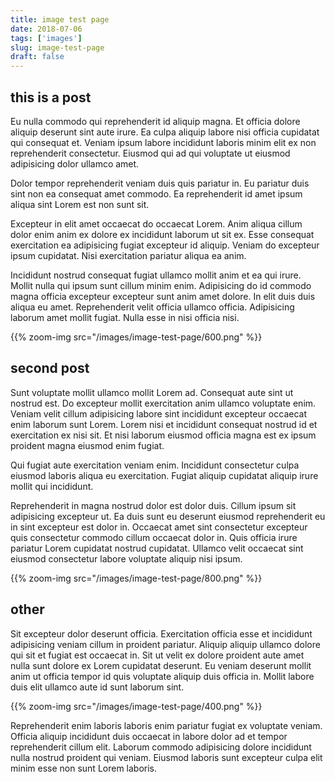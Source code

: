 ```yaml
---
title: image test page 
date: 2018-07-06
tags: ['images']
slug: image-test-page
draft: false
---
```

    
## this is a post

Eu nulla commodo qui reprehenderit id aliquip magna. Et officia dolore aliquip deserunt sint aute irure. Ea culpa aliquip labore nisi officia cupidatat qui consequat et. Veniam ipsum labore incididunt laboris minim elit ex non reprehenderit consectetur. Eiusmod qui ad qui voluptate ut eiusmod adipisicing dolor ullamco amet.

Dolor tempor reprehenderit veniam duis quis pariatur in. Eu pariatur duis sint non ea consequat amet commodo. Ea reprehenderit id amet ipsum aliqua sint Lorem est non sunt sit.

Excepteur in elit amet occaecat do occaecat Lorem. Anim aliqua cillum dolor enim anim ex dolore ex incididunt laborum ut sit ex. Esse consequat exercitation ea adipisicing fugiat excepteur id aliquip. Veniam do excepteur ipsum cupidatat. Nisi exercitation pariatur aliqua ea anim.

Incididunt nostrud consequat fugiat ullamco mollit anim et ea qui irure. Mollit nulla qui ipsum sunt cillum minim enim. Adipisicing do id commodo magna officia excepteur excepteur sunt anim amet dolore. In elit duis duis aliqua eu amet. Reprehenderit velit officia ullamco officia. Adipisicing laborum amet mollit fugiat. Nulla esse in nisi officia nisi.



  {{% zoom-img src="/images/image-test-page/600.png" %}}


## second post

Sunt voluptate mollit ullamco mollit Lorem ad. Consequat aute sint ut nostrud est. Do excepteur mollit exercitation anim ullamco voluptate enim. Veniam velit cillum adipisicing labore sint incididunt excepteur occaecat enim laborum sunt Lorem. Lorem nisi et incididunt consequat nostrud id et exercitation ex nisi sit. Et nisi laborum eiusmod officia magna est ex ipsum proident magna eiusmod enim fugiat.

Qui fugiat aute exercitation veniam enim. Incididunt consectetur culpa eiusmod laboris aliqua eu exercitation. Fugiat aliquip cupidatat aliquip irure mollit qui incididunt.

Reprehenderit in magna nostrud dolor est dolor duis. Cillum ipsum sit adipisicing excepteur ut. Ea duis sunt eu deserunt eiusmod reprehenderit eu in sint excepteur est dolor in. Occaecat amet sint consectetur excepteur quis consectetur commodo cillum occaecat dolor in. Quis officia irure pariatur Lorem cupidatat nostrud cupidatat. Ullamco velit occaecat sint eiusmod consectetur labore voluptate aliquip nisi ipsum.

  {{% zoom-img src="/images/image-test-page/800.png" %}}


## other

Sit excepteur dolor deserunt officia. Exercitation officia esse et incididunt adipisicing veniam cillum in proident pariatur. Aliquip aliquip ullamco dolore qui sit et fugiat est occaecat in. Sit ut velit ex dolore proident aute amet nulla sunt dolore ex Lorem cupidatat deserunt. Eu veniam deserunt mollit anim ut officia tempor id quis voluptate aliquip duis officia in. Mollit labore duis elit ullamco aute id sunt laborum sint.



  {{% zoom-img src="/images/image-test-page/400.png" %}}

Reprehenderit enim laboris laboris enim pariatur fugiat ex voluptate veniam. Officia aliquip incididunt duis occaecat in labore dolor ad et tempor reprehenderit cillum elit. Laborum commodo adipisicing dolore incididunt nulla nostrud proident qui veniam. Eiusmod laboris sunt excepteur culpa elit minim esse non sunt Lorem laboris.